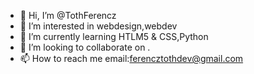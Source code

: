 - 👋 Hi, I’m @TothFerencz
- 👀 I’m interested in webdesign,webdev
- 🌱 I’m currently learning HTLM5 & CSS,Python
- 💞️ I’m looking to collaborate on .
- 📫 How to reach me email:ferencztothdev@gmail.com

<!---
TothFerencz/TothFerencz is a ✨ special ✨ repository because its `README.md` (this file) appears on your GitHub profile.
You can click the Preview link to take a look at your changes.
--->
